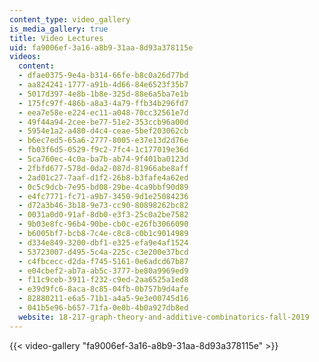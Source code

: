 ```yaml
---
content_type: video_gallery
is_media_gallery: true
title: Video Lectures
uid: fa9006ef-3a16-a8b9-31aa-8d93a378115e
videos:
  content:
  - dfae0375-9e4a-b314-66fe-b8c0a26d77bd
  - aa824241-1777-a91b-4d66-84e6523f35b7
  - 5017d397-4e8b-1b8e-325d-88e6a5ba7e1b
  - 175fc97f-486b-a8a3-4a79-ffb34b296fd7
  - eea7e58e-e224-ec11-a048-70cc32561e7d
  - 49f44a94-2cee-be77-51e2-353ccb96a00d
  - 5954e1a2-a480-d4c4-ceae-5bef203062cb
  - b6ec7ed5-65a6-2777-8005-e37e13d2d76e
  - fb03f6d5-0529-f9c2-7fc4-1c177019e36d
  - 5ca760ec-4c0a-ba7b-ab74-9f401ba0123d
  - 2fbfd677-578d-0da2-087d-81966abe8aff
  - 2ad01c27-7aaf-d1f2-26b8-b3fafe4a62ed
  - 0c5c9dcb-7e95-bd08-29be-4ca9bbf90d89
  - e4fc7771-fc71-a9b7-3450-9d1e25084236
  - d72a3b46-3b18-9e73-cc90-80898262bc82
  - 0031a0d0-91af-8db0-e3f3-25c0a2be7582
  - 9b03e8fc-96b4-90be-cb0c-e26fb3066090
  - b6005bf7-bcb8-7c4e-c8c8-c0b1c9014989
  - d334e849-3200-dbf1-e325-efa9e4af1524
  - 53723007-d495-5c4a-225c-c3e200e37bcd
  - c4fbcecc-d2da-f745-5161-0e6adcd67b87
  - e04cbef2-ab7a-ab5c-3777-be80a9969ed9
  - f11c9ceb-3911-f232-c9ed-2aa6525a1ed8
  - e39d9fc6-8aca-8c85-04fb-0b757b9d4afe
  - 82880211-e6a5-71b1-a4a5-9e3e00745d16
  - 041b5e96-b657-71fa-0e0b-4b0a927db8ed
  website: 18-217-graph-theory-and-additive-combinatorics-fall-2019
---
```



{{< video-gallery "fa9006ef-3a16-a8b9-31aa-8d93a378115e" >}}

